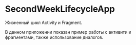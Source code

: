 # SecondWeekLifecycleApp

Жизненный цикл Activity и Fragment. 

В данном приложении показан пример работы с активити и фрагментами, также использование диалогов.
